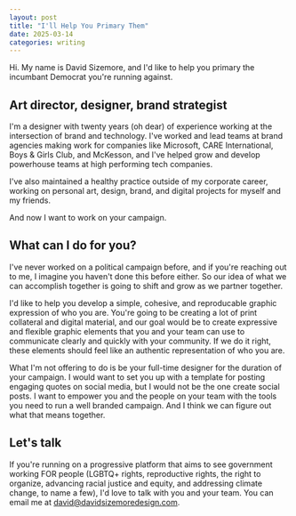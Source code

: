 ```yaml
---
layout: post
title: "I'll Help You Primary Them"
date: 2025-03-14
categories: writing
---
```


Hi. My name is David Sizemore, and I'd like to help you primary the incumbant Democrat you're running against. 

## Art director, designer, brand strategist 

I'm a designer with twenty years (oh dear) of experience working at the intersection of brand and technology. I've worked and lead teams at brand agencies making work for companies like Microsoft, CARE International, Boys & Girls Club, and McKesson, and I've helped grow and develop powerhouse teams at high performing tech companies. 

I've also maintained a healthy practice outside of my corporate career, working on personal art, design, brand, and digital projects for myself and my friends.

And now I want to work on your campaign.

## What can I do for you?

I've never worked on a political campaign before, and if you're reaching out to me, I imagine you haven't done this before either. So our idea of what we can accomplish together is going to shift and grow as we partner together. 

I'd like to help you develop a simple, cohesive, and reproducable graphic expression of who you are. You're going to be creating a lot of print collateral and digital material, and our goal would be to create expressive and flexible graphic elements that you and your team can use to communicate clearly and quickly with your community. If we do it right, these elements should feel like an authentic representation of who you are. 

What I'm not offering to do is be your full-time designer for the duration of your campaign. I would want to set you up with a template for posting engaging quotes on social media, but I would not be the one create social posts. I want to empower you and the people on your team with the tools you need to run a well branded campaign. And I think we can figure out what that means together. 

## Let's talk

If you're running on a progressive platform that aims to see government working FOR people (LGBTQ+ rights, reproductive rights, the right to organize, advancing racial justice and equity, and addressing climate change, to name a few), I'd love to talk with you and your team. You can email me at [david@davidsizemoredesign.com](mailto:david@davidsizemoredesign.com).